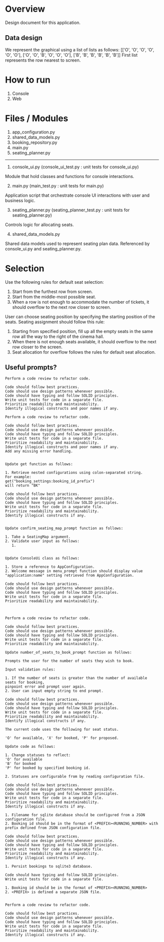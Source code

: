 # Overview

Design document for this application.

## Data design

We represent the graphical using a list of lists as follows:
[['O', 'O', 'O', 'O', 'O', 'O'], ['O', 'O', 'B', 'O', 'O', 'O'], ['B', 'B', 'B', 'B', 'B', 'B']]
First list represents the row nearest to screen.



# How to run

1. Console
2. Web



# Files / Modules

1. app_configuration.py
2. shared_data_models.py
3. booking_repository.py
4. main.py
5. seating_planner.py


---- 

1. console_ui.py (console_ui_test.py : unit tests for console_ui.py)

Module that hold classes and functions for console interactions.

2. main.py (main_test.py : unit tests for main.py)

Application script that orchestrate console UI interactions with user and business logic.
 
3. seating_planner.py (seating_planner_test.py : unit tests for seating_planner.py)

Controls logic for allocating seats.

4. shared_data_models.py

Shared data models used to represent seating plan data.
Referenced by console_ui.py and seating_planner.py. 


# Selection

Use the following rules for default seat selection:

1. Start from the furthest row from screen.
2. Start from the middle-most possible seat.
3. When a row is not enough to accommodate the number of tickets, it should overflow to the next row closer to screen.

User can choose seating position by specifying the starting position of the seats.
Seating assignment should follow this rule:
1. Starting from specified position, fill up all the empty seats in the same row all the way to the right of the cinema hall.
2. When there is not enough seats available, it should overflow to the next row closer to the screen.
3. Seat allocation for overflow follows the rules for default seat allocation.



## Useful prompts?

```text 
Perform a code review to refactor code.

Code should follow best practices.
Code should use design patterns whenever possible.
Code should have typing and follow SOLID principles.
Write unit tests for code in a separate file.
Prioritize readability and maintainability.
Identify illogical constructs and poor names if any.

```

```text
Perform a code review to refactor code.

Code should follow best practices.
Code should use design patterns whenever possible.
Code should have typing and follow SOLID principles.
Write unit tests for code in a separate file.
Prioritize readability and maintainability.
Identify illogical constructs and poor names if any.
Add any missing error handling.

```


```text

Update get function as follows:

1. Retrieve nested configurations using colon-separated string.
For example: 
get("booking_settings:booking_id_prefix")
will return "BK"

Code should follow best practices.
Code should use design patterns whenever possible.
Code should have typing and follow SOLID principles.
Write unit tests for code in a separate file.
Prioritize readability and maintainability.
Identify illogical constructs if any.

```


```text

Update confirm_seating_map_prompt function as follows:

1. Take a SeatingMap argument.
2. Validate user input as follows:
   1. 


Update ConsoleUi class as follows:

1. Store a reference to AppConfiguration.
2. Welcome message in menu_prompt function should display value "application:name" setting retrieved from AppConfiguration.

Code should follow best practices.
Code should use design patterns whenever possible.
Code should have typing and follow SOLID principles.
Write unit tests for code in a separate file.
Prioritize readability and maintainability.



Perform a code review to refactor code.

Code should follow best practices.
Code should use design patterns whenever possible.
Code should have typing and follow SOLID principles.
Write unit tests for code in a separate file.
Prioritize readability and maintainability.

Update number_of_seats_to_book_prompt function as follows:

Prompts the user for the number of seats they wish to book.

Input validation rules:

1. If the number of seats is greater than the number of available seats for booking, 
pinpoint error and prompt user again.
2. User can input empty string to end prompt.

Code should follow best practices.
Code should use design patterns whenever possible.
Code should have typing and follow SOLID principles.
Write unit tests for code in a separate file.
Prioritize readability and maintainability.
Identify illogical constructs if any.

```

```text
The current code uses the following for seat status.

'O' for available, 'X' for booked, 'P' for proposed.

Update code as follows:

1. Change statuses to reflect:
'O' for available
'B' for booked
'P' for booked by specified booking id.

2. Statuses are configurable from by reading configuration file.

Code should follow best practices.
Code should use design patterns whenever possible.
Code should have typing and follow SOLID principles.
Write unit tests for code in a separate file.
Prioritize readability and maintainability.
Identify illogical constructs if any.

1. Filename for sqlite database should be configured from a JSON configuration file.
2. Booking id should be in the format of <PREFIX><RUNNING_NUMBER> with prefix defined from JSON configuration file.

Code should follow best practices.
Code should use design patterns whenever possible.
Code should have typing and follow SOLID principles.
Write unit tests for code in a separate file.
Prioritize readability and maintainability.
Identify illogical constructs if any.

1. Persist bookings to sqlite3 database.

Code should have typing and follow SOLID principles.
Write unit tests for code in a separate file.

1. Booking id should be in the format of <PREFIX><RUNNING_NUMBER>
2. <PREFIX> is defined a separate JSON file.


Perform a code review to refactor code.

Code should follow best practices.
Code should use design patterns whenever possible.
Code should have typing and follow SOLID principles.
Write unit tests for code in a separate file.
Prioritize readability and maintainability.
Identify illogical constructs if any.
```